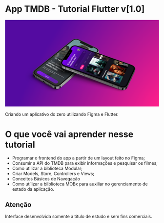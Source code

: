 # App TMDB - Tutorial Flutter v[1.0]

![Screenshot](./assets/images/cover.png)

Criando um aplicativo do zero utilizando Figma e Flutter.

# O que você vai aprender nesse tutorial

- Programar o frontend do app a partir de um layout feito no Figma;
- Consumir a API do TMDB para exibir informações e pesquisar os filmes;
- Como utilizar a biblioteca Modular;
- Criar Models, Store, Controllers e Views;
- Conceitos Básicos de Navegação
- Como utílizar a bilblioteca MOBx para auxiliar no gerenciamento de estado da
  aplicação.

## Atenção

Interface desenvolvida somente a título de estudo e sem fins comerciais.
